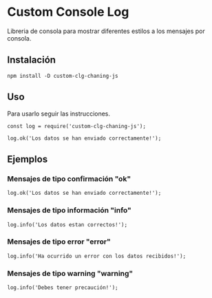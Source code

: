# Custom Console Log

Libreria de consola para mostrar diferentes estilos a los mensajes por consola.

## Instalación

```
npm install -D custom-clg-chaning-js
```

## Uso

Para usarlo seguir las instrucciones.

```
const log = require('custom-clg-chaning-js');

log.ok('Los datos se han enviado correctamente!');
```

## Ejemplos

### Mensajes de tipo confirmación "ok"

```
log.ok('Los datos se han enviado correctamente!');
```

### Mensajes de tipo información "info"

```
log.info('Los datos estan correctos!');
```

### Mensajes de tipo error "error"

```
log.info('Ha ocurrido un error con los datos recibidos!');
```

### Mensajes de tipo warning "warning"

```
log.info('Debes tener precaución!');
```
